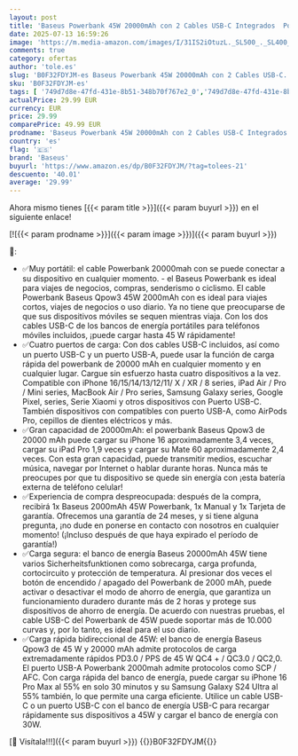 ```yaml
---
layout: post
title: 'Baseus Powerbank 45W 20000mAh con 2 Cables USB-C Integrados  Power Bank PD3 0 QC4 0 Baterías Externas Carga Rapida  3 C 1 A  Cargador Portátil para iPhone 16/15/14 Pro MAX  Samsung  Blanco'
date: 2025-07-13 16:59:26
image: 'https://m.media-amazon.com/images/I/31IS2iOtuzL._SL500_._SL400_.jpg'
comments: true
category: ofertas
author: 'tole.es'
slug: 'B0F32FDYJM-es Baseus Powerbank 45W 20000mAh con 2 Cables USB-C...'
sku: 'B0F32FDYJM-es'
tags: [ '749d7d8e-47fd-431e-8b51-348b70f767e2_0','749d7d8e-47fd-431e-8b51-348b70f767e2_8101','749d7d8e-47fd-431e-8b51-348b70f767e2_9401','Accesorios para móviles','Arborist Merchandising Root','Bancos de energía portátiles para teléfonos móviles','Cargadores para móviles','Comunicación móvil y accesorios','Electrónica','Mobile & Wearables','New Arrivals Tech','New Arrivals in Electronics','Self Service','Special Features Stores','baseus','iphone','🇪🇸', ]
actualPrice: 29.99 EUR
currency: EUR
price: 29.99
comparePrice: 49.99 EUR
prodname: 'Baseus Powerbank 45W 20000mAh con 2 Cables USB-C Integrados  Power Bank PD3 0 QC4 0 Baterías Externas Carga Rapida  3 C 1 A  Cargador Portátil para iPhone 16/15/14 Pro MAX  Samsung  Blanco'
country: 'es'
flag: '🇪🇸'
brand: 'Baseus'
buyurl: 'https://www.amazon.es/dp/B0F32FDYJM/?tag=tolees-21'
descuento: '40.01'
average: '29.99'
---
```


Ahora mismo tienes [{{< param title >}}]({{< param buyurl >}}) en el siguiente enlace!

[![{{< param prodname >}}]({{< param image >}})]({{< param buyurl >}})

🔎:

- ✅Muy portátil: el cable Powerbank 20000mah con se puede conectar a su dispositivo en cualquier momento. - el Baseus Powerbank es ideal para viajes de negocios, compras, senderismo o ciclismo. El cable Powerbank Baseus Qpow3 45W 2000mAh con es ideal para viajes cortos, viajes de negocios o uso diario. Ya no tiene que preocuparse de que sus dispositivos móviles se sequen mientras viaja. Con los dos cables USB-C de los bancos de energía portátiles para teléfonos móviles incluidos, ¡puede cargar hasta 45 W rápidamente!
- ✅Cuatro puertos de carga: Con dos cables USB-C incluidos, así como un puerto USB-C y un puerto USB-A, puede usar la función de carga rápida del powerbank de 20000 mAh en cualquier momento y en cualquier lugar. Cargue sin esfuerzo hasta cuatro dispositivos a la vez. Compatible con iPhone 16/15/14/13/12/11/ X / XR / 8 series, iPad Air / Pro / Mini series, MacBook Air / Pro series, Samsung Galaxy series, Google Pixel, series, Serie Xiaomi y otros dispositivos con Puerto USB-C. También dispositivos con compatibles con puerto USB-A, como AirPods Pro, cepillos de dientes eléctricos y más.
- ✅Gran capacidad de 20000mAh: el powerbank Baseus Qpow3 de 20000 mAh puede cargar su iPhone 16 aproximadamente 3,4 veces, cargar su iPad Pro 1,9 veces y cargar su Mate 60 aproximadamente 2,4 veces. Con esta gran capacidad, puede transmitir medios, escuchar música, navegar por Internet o hablar durante horas. Nunca más te preocupes por que tu dispositivo se quede sin energía con ¡esta batería externa de teléfono celular!
- ✅Experiencia de compra despreocupada: después de la compra, recibirá 1x Baseus 2000mAh 45W Powerbank, 1x Manual y 1x Tarjeta de garantía. Ofrecemos una garantía de 24 meses, y si tiene alguna pregunta, ¡no dude en ponerse en contacto con nosotros en cualquier momento! (¡Incluso después de que haya expirado el período de garantía!)
- ✅Carga segura: el banco de energía Baseus 20000mAh 45W tiene varios Sicherheitsfunktionen como sobrecarga, carga profunda, cortocircuito y protección de temperatura. Al presionar dos veces el botón de encendido / apagado del Powerbank de 2000 mAh, puede activar o desactivar el modo de ahorro de energía, que garantiza un funcionamiento duradero durante más de 2 horas y protege sus dispositivos de ahorro de energía. De acuerdo con nuestras pruebas, el cable USB-C del Powerbank de 45W puede soportar más de 10.000 curvas y, por lo tanto, es ideal para el uso diario.
- ✅Carga rápida bidireccional de 45W: el banco de energía Baseus Qpow3 de 45 W y 20000 mAh admite protocolos de carga extremadamente rápidos PD3.0 / PPS de 45 W QC4 + / QC3.0 / QC2,0. El puerto USB-A Powerbank 2000mah admite protocolos como SCP / AFC. Con carga rápida del banco de energía, puede cargar su iPhone 16 Pro Max al 55% en solo 30 minutos y su Samsung Galaxy S24 Ultra al 55% también, lo que permite una carga eficiente. Utilice un cable USB-C o un puerto USB-C con el banco de energía USB-C para recargar rápidamente sus dispositivos a 45W y cargar el banco de energía con 30W.

[🛒 Visítala!!!]({{< param buyurl >}})
{{<world>}}B0F32FDYJM{{</world>}}
